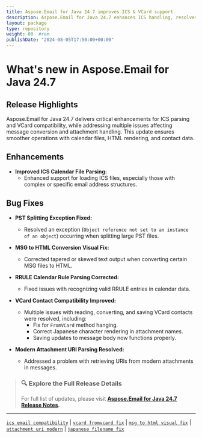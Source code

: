 ```yaml
---
title: Aspose.Email for Java 24.7 improves ICS & VCard support
description: Aspose.Email for Java 24.7 enhances ICS handling, resolves bugs in MSG to HTML, VCard, attachments, and modern attachments URI parsing.
layout: package
type: repository
weight: 00	#rem
publishDate: "2024-08-05T17:50:00+00:00"
---
```


# What's new in Aspose.Email for Java 24.7

## Release Highlights

Aspose.Email for Java 24.7 delivers critical enhancements for ICS parsing and VCard compatibility, while addressing multiple issues affecting message conversion and attachment handling. This update ensures smoother operations with calendar files, HTML rendering, and contact data.

## Enhancements

- **Improved ICS Calendar File Parsing:**
  - Enhanced support for loading ICS files, especially those with complex or specific email address structures.

## Bug Fixes

- **PST Splitting Exception Fixed:**
  - Resolved an exception (`Object reference not set to an instance of an object`) occurring when splitting large PST files.

- **MSG to HTML Conversion Visual Fix:**
  - Corrected tapered or skewed text output when converting certain MSG files to HTML.

- **RRULE Calendar Rule Parsing Corrected:**
  - Fixed issues with recognizing valid RRULE entries in calendar data.

- **VCard Contact Compatibility Improved:**
  - Multiple issues with reading, converting, and saving VCard contacts were resolved, including:
    - Fix for `FromVCard` method hanging.
    - Correct Japanese character rendering in attachment names.
    - Saving updates to message body now functions properly.

- **Modern Attachment URI Parsing Resolved:**
  - Addressed a problem with retrieving URIs from modern attachments in messages.

> ### 🔍 Explore the Full Release Details
>
> For full list of updates, please visit **[Aspose.Email for Java 24.7 Release Notes](https://releases.aspose.com/email/java/release-notes/2024/aspose-email-for-java-24-7-release-notes/).**

---

[`ics email compatibility`](https://search.aspose.com/q/ics-email-compatibility.html) | [`vcard fromvcard fix`](https://search.aspose.com/q/vcard-fromvcard-fix.html) | [`msg to html visual fix`](https://search.aspose.com/q/msg-to-html-visual-fix.html) | [`attachment uri modern`](https://search.aspose.com/q/attachment-uri-modern.html) | [`japanese filename fix`](https://search.aspose.com/q/japanese-filename-fix.html)
